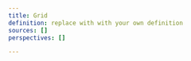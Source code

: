 ```yaml
---
title: Grid
definition: replace with with your own definition
sources: []
perspectives: []

---
```

